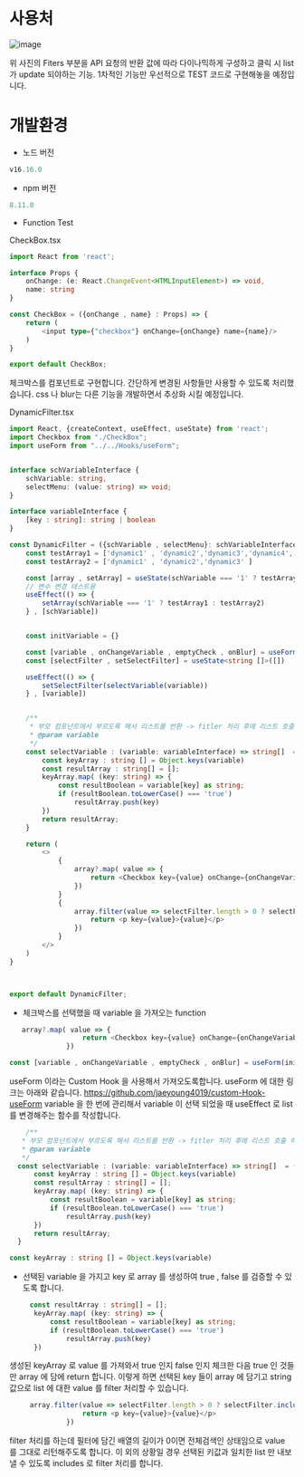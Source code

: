 # 사용처
![image](https://github.com/jaeyoung4019/CheckBox_DynamicFilter/assets/135151752/4d95d660-e429-4887-a455-e1a2d2442d2f)

위 사진의 Fiters 부분을 API 요청의 반환 값에 따라 다이나믹하게 구성하고 클릭 시 list 가 update 되야하는 기능.
1차적인 기능만 우선적으로 TEST 코드로 구현해놓을 예정입니다.

# 개발환경
- 노드 버전
```ts
v16.16.0
```
- npm 버전
```ts
8.11.0
```

- Function Test

CheckBox.tsx
```ts
import React from 'react';

interface Props {
    onChange: (e: React.ChangeEvent<HTMLInputElement>) => void,
    name: string
}

const CheckBox = ({onChange , name} : Props) => {
    return (
        <input type={"checkbox"} onChange={onChange} name={name}/>
    )
}

export default CheckBox;
```

체크박스를 컴포넌트로 구현합니다. 
간단하게 변경된 사항들만 사용할 수 있도록 처리했습니다. css 나 blur는 다른 기능을 개발하면서 추상화 시킬 예정입니다.

DynamicFilter.tsx
```ts
import React, {createContext, useEffect, useState} from 'react';
import Checkbox from "./CheckBox";
import useForm from "../../Hooks/useForm";


interface schVariableInterface {
    schVariable: string,
    selectMenu: (value: string) => void;
}

interface variableInterface {
    [key : string]: string | boolean
}

const DynamicFilter = ({schVariable , selectMenu}: schVariableInterface) => {
    const testArray1 = ['dynamic1' , 'dynamic2','dynamic3','dynamic4','dynamic5' ]
    const testArray2 = ['dynamic1' , 'dynamic2','dynamic3' ]

    const [array , setArray] = useState(schVariable === '1' ? testArray1 : testArray2);
    // 변수 변경 테스트용
    useEffect(() => {
        setArray(schVariable === '1' ? testArray1 : testArray2)
    } , [schVariable])


    const initVariable = {}

    const [variable , onChangeVariable , emptyCheck , onBlur] = useForm(initVariable)
    const [selectFilter , setSelectFilter] = useState<string []>([])

    useEffect(() => {
        setSelectFilter(selectVariable(variable))
    } , [variable])


    /**
     * 부모 컴포넌트에서 부르도록 해서 리스트를 반환 -> fitler 처리 후에 리스트 호출 하도록
     * @param variable
     */
    const selectVariable : (variable: variableInterface) => string[]  = (variable: variableInterface) => {
        const keyArray : string [] = Object.keys(variable)
        const resultArray : string[] = [];
        keyArray.map( (key: string) => {
            const resultBoolean = variable[key] as string;
            if (resultBoolean.toLowerCase() === 'true')
                resultArray.push(key)
        })
        return resultArray;
    }

    return (
        <>
            {
                array?.map( value => {
                    return <Checkbox key={value} onChange={onChangeVariable} name={`check_${value}`}/>
                })
            }
            {
                array.filter(value => selectFilter.length > 0 ? selectFilter.includes(value) : value == value)?.map( value => {
                    return <p key={value}>{value}</p>
                })
            }
        </>
    )
}



export default DynamicFilter;
```


  - 체크박스를 선택했을 때 variable 을 가져오는 function
  ```ts
     array?.map( value => {
                    return <Checkbox key={value} onChange={onChangeVariable} name={`check_${value}`}/>
                })
  ```
  ```ts
  const [variable , onChangeVariable , emptyCheck , onBlur] = useForm(initVariable)
  ```
  
  useForm 이라는 Custom Hook 을 사용해서 가져오도록합니다. useForm 에 대한 링크는 아래와 같습니다.
  https://github.com/jaeyoung4019/custom-Hook-useForm
  variable 을 한 번에 관리해서 variable 이 선택 되었을 때 useEffect 로 list 를 변경해주는 함수를 작성합니다.
  ```ts
      /**
     * 부모 컴포넌트에서 부르도록 해서 리스트를 반환 -> fitler 처리 후에 리스트 호출 하도록
     * @param variable
     */
    const selectVariable : (variable: variableInterface) => string[]  = (variable: variableInterface) => {
        const keyArray : string [] = Object.keys(variable)
        const resultArray : string[] = [];
        keyArray.map( (key: string) => {
            const resultBoolean = variable[key] as string;
            if (resultBoolean.toLowerCase() === 'true')
                resultArray.push(key)
        })
        return resultArray;
    }
  ```
  
  ```ts
  const keyArray : string [] = Object.keys(variable)
  ```
  - 선택된 variable 을 가지고 key 로 array 를 생성하여 true , false 를 검증할 수 있도록 합니다.
  
  ```ts
       const resultArray : string[] = [];
        keyArray.map( (key: string) => {
            const resultBoolean = variable[key] as string;
            if (resultBoolean.toLowerCase() === 'true')
                resultArray.push(key)
        })
  ```
  생성된 keyArray 로 value 를 가져와서 true 인지 false 인지 체크한 다음 true 인 것들만 array 에 담에 return 합니다.
  이렇게 하면 선택된 key 들이 array 에 담기고 string 값으로 list 에 대한 value 를 filter 처리할 수 있습니다.
  
  ```ts
       array.filter(value => selectFilter.length > 0 ? selectFilter.includes(value) : value == value)?.map( value => {
                    return <p key={value}>{value}</p>
                })
  ```
  filter 처리를 하는데 필터에 담긴 배열의 길이가 0이면 전체검색인 상태임으로 value 를 그대로 리턴해주도록 합니다. 이 외의 상황일 경우 선택된 키값과 일치한 list 만 내보낼 수 있도록 includes 로 filter 처리를 합니다.
